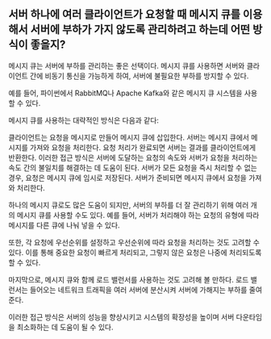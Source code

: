 ## 서버 하나에 여러 클라이언트가 요청할 때 메시지 큐를 이용해서 서버에 부하가 가지 않도록 관리하려고 하는데 어떤 방식이 좋을지?

메시지 큐는 서버에 부하를 관리하는 좋은 선택이다. 메시지 큐를 사용하면 서버와 클라이언트 간에 비동기 통신을 가능하게 하여, 서버에 불필요한 부하를 방지할 수 있다.

예를 들어, 파이썬에서 RabbitMQ나 Apache Kafka와 같은 메시지 큐 시스템을 사용할 수 있다.

메시지 큐를 사용하는 대략적인 방식은 다음과 같다:

클라이언트는 요청을 메시지로 만들어 메시지 큐에 삽입한다.
서버는 메시지 큐에서 메시지를 가져와 요청을 처리한다.
요청 처리가 완료되면 서버는 결과를 클라이언트에게 반환한다.
이러한 접근 방식은 서버에 도달하는 요청의 속도와 서버가 요청을 처리하는 속도 간의 불일치를 해결하는 데 도움이 된다. 서버가 모든 요청을 즉시 처리할 수 없는 경우, 요청은 메시지 큐에 임시로 저장된다. 서버가 준비되면 메시지 큐에서 요청을 가져와 처리한다.

하나의 메시지 큐로도 많은 도움이 되지만, 서버의 부하를 더 잘 관리하기 위해 여러 개의 메시지 큐를 사용할 수도 있다. 예를 들어, 서버가 처리해야 하는 요청의 유형에 따라 메시지를 다른 큐에 나눠 넣을 수 있다.

또한, 각 요청에 우선순위를 설정하고 우선순위에 따라 요청을 처리하는 것도 고려할 수 있다. 이를 통해 중요한 요청이 빠르게 처리되고, 그렇지 않은 요청은 나중에 처리되도록 할 수 있다.

마지막으로, 메시지 큐와 함께 로드 밸런서를 사용하는 것도 고려해 볼 만하다. 로드 밸런서는 들어오는 네트워크 트래픽을 여러 서버에 분산시켜 서버에 가해지는 부하를 줄여준다.

이러한 접근 방식은 서버의 성능을 향상시키고 시스템의 확장성을 높이며 서버 다운타임을 최소화하는 데 도움이 될 수 있다.

